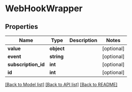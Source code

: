 # WebHookWrapper

## Properties
Name | Type | Description | Notes
------------ | ------------- | ------------- | -------------
**value** | **object** |  | [optional] 
**event** | **string** |  | [optional] 
**subscription_id** | **int** |  | [optional] 
**id** | **int** |  | [optional] 

[[Back to Model list]](../README.md#documentation-for-models) [[Back to API list]](../README.md#documentation-for-api-endpoints) [[Back to README]](../README.md)


